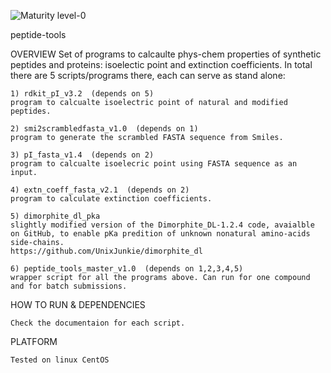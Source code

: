 ![Maturity level-0](https://img.shields.io/badge/Maturity%20Level-ML--0-red)

peptide-tools

OVERVIEW
    Set of programs to calcaulte phys-chem properties of synthetic peptides and proteins: isoelectic point and extinction coefficients.
    In total there are 5 scripts/programs there, each can serve as stand alone:

    1) rdkit_pI_v3.2  (depends on 5)
    program to calcualte isoelectric point of natural and modified peptides. 

    2) smi2scrambledfasta_v1.0  (depends on 1)
    program to generate the scrambled FASTA sequence from Smiles.

    3) pI_fasta_v1.4  (depends on 2)
    program to calcualte isoelecric point using FASTA sequence as an input.

    4) extn_coeff_fasta_v2.1  (depends on 2)
    program to calculate extinction coefficients.

    5) dimorphite_dl_pka  
    slightly modified version of the Dimorphite_DL-1.2.4 code, avaialble on GitHub, to enable pKa predition of unknown nonatural amino-acids side-chains.  
    https://github.com/UnixJunkie/dimorphite_dl

    6) peptide_tools_master_v1.0  (depends on 1,2,3,4,5)
    wrapper script for all the programs above. Can run for one compound and for batch submissions.


HOW TO RUN & DEPENDENCIES 

    Check the documentaion for each script. 

PLATFORM

    Tested on linux CentOS

